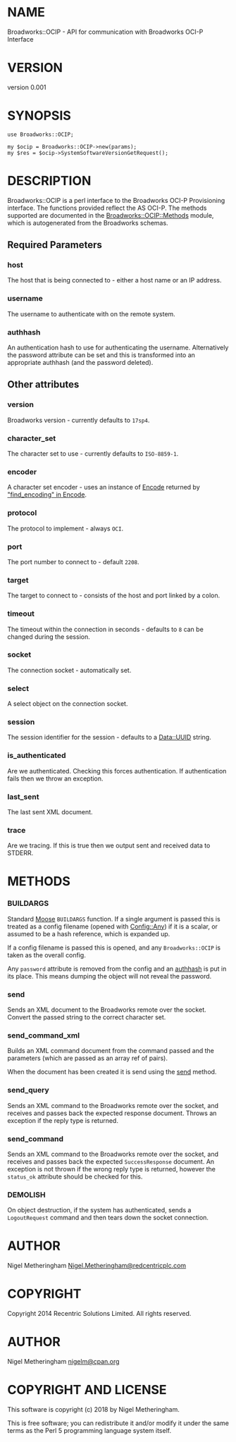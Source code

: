 # NAME

Broadworks::OCIP - API for communication with Broadworks OCI-P Interface

# VERSION

version 0.001

# SYNOPSIS

    use Broadworks::OCIP;

    my $ocip = Broadworks::OCIP->new(params);
    my $res = $ocip->SystemSoftwareVersionGetRequest();

# DESCRIPTION

Broadworks::OCIP is a perl interface to the Broadworks OCI-P Provisioning
interface.  The functions provided reflect the AS OCI-P. The methods supported
are documented in the [Broadworks::OCIP::Methods](https://metacpan.org/pod/Broadworks::OCIP::Methods) module, which is
autogenerated from the Broadworks schemas.

## Required Parameters

### host

The host that is being connected to - either a host name or an IP address.

### username

The username to authenticate with on the remote system.

### authhash

An authentication hash to use for authenticating the username.  Alternatively
the password attribute can be set and this is transformed into an appropriate
authhash (and the password deleted).

## Other attributes

### version

Broadworks version - currently defaults to `17sp4`.

### character\_set

The character set to use - currently defaults to `ISO-8859-1`.

### encoder

A character set encoder - uses an instance of [Encode](https://metacpan.org/pod/Encode) returned by
["find\_encoding" in Encode](https://metacpan.org/pod/Encode#find_encoding).

### protocol

The protocol to implement - always `OCI`.

### port

The port number to connect to - default `2208`.

### target

The target to connect to - consists of the host and port linked by a colon.

### timeout

The timeout within the connection in seconds - defaults to `8` can be changed
during the session.

### socket

The connection socket - automatically set.

### select

A select object on the connection socket.

### session

The session identifier for the session - defaults to a [Data::UUID](https://metacpan.org/pod/Data::UUID) string.

### is\_authenticated

Are we authenticated.  Checking this forces authentication.  If authentication
fails then we throw an exception.

### last\_sent

The last sent XML document.

### trace

Are we tracing.  If this is true then we output sent and received data to
STDERR.

# METHODS

### BUILDARGS

Standard [Moose](https://metacpan.org/pod/Moose) `BUILDARGS` function.  If a single argument is passed this
is treated as a config filename (opened with [Config::Any](https://metacpan.org/pod/Config::Any)) if it is a scalar,
or assumed to be a hash reference, which is expanded up.

If a config filename is passed this is opened, and any `Broadworks::OCIP` is
taken as the overall config.

Any `password` attribute is removed from the config and an [authhash](https://metacpan.org/pod/authhash) is put
in its place.  This means dumping the object will not reveal the password.

### send

Sends an XML document to the Broadworks remote over the socket. Convert the
passed string to the correct character set.

### send\_command\_xml

Builds an XML command document from the command passed and the parameters
(which are passed as an array ref of pairs).

When the document has been created it is send using the [send](https://metacpan.org/pod/send) method.

### send\_query

Sends an XML command to the Broadworks remote over the socket, and receives and
passes back the expected response document.  Throws an exception if the reply
type is returned.

### send\_command

Sends an XML command to the Broadworks remote over the socket, and receives and
passes back the expected `SuccessResponse` document.   An exception is not
thrown if the wrong reply type is returned, however the `status_ok` attribute
should be checked for this.

### DEMOLISH

On object destruction, if the system has authenticated, sends a
`LogoutRequest` command and then tears down the socket connection.

# AUTHOR

Nigel Metheringham <Nigel.Metheringham@redcentricplc.com>

# COPYRIGHT

Copyright 2014 Recentric Solutions Limited. All rights reserved.

# AUTHOR

Nigel Metheringham <nigelm@cpan.org>

# COPYRIGHT AND LICENSE

This software is copyright (c) 2018 by Nigel Metheringham.

This is free software; you can redistribute it and/or modify it under
the same terms as the Perl 5 programming language system itself.
